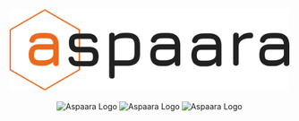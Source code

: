 <div align="center">
    <img src="./Documentation/docs/images/company/projectLogo.png" alt="Aspaara Logo" width="500px" />
</div>

</br>

<div align='center'>

<a>
    <img src="https://img.shields.io/badge/Frontend-React-blue" alt="Aspaara Logo">
</a>

<a>
    <img src="https://img.shields.io/badge/Backend-Node.js-success" alt="Aspaara Logo">
</a>

<a>
    <img src="https://img.shields.io/badge/Mkdocs-Documentation-lightgrey" alt="Aspaara Logo">
</a>

</div>
